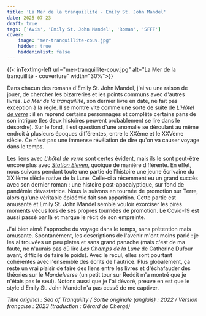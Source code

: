 ```yaml
---
title: 'La Mer de la tranquillité - Emily St. John Mandel'
date: 2025-07-23
draft: true
tags: ['Avis', 'Emily St. John Mandel', 'Roman', 'SFFF']
cover: 
    image: "mer-tranquillite-couv.jpg"
    hidden: true
    hiddeninlist: false
---
```


{{< inTextImg-left url="mer-tranquillite-couv.jpg" alt="La Mer de la tranquillité - couverture" width="30%">}}

Dans chacun des romans d'Emily St. John Mandel, j'ai vu une raison de jouer, de chercher les bizarreries et les points communs avec d'autres livres. *La Mer de la tranquillité*, son dernier livre en date, ne fait pas exception à la règle. Il se montre vite comme une sorte de suite de [*L'Hôtel de verre*](https://noninomnom.github.io/carnetslunaires/posts/lhotel-de-verre-emily-st-john-mandel/) : il en reprend certains personnages et complète certains pans de son intrigue (les deux histoires peuvent probablement se lire dans le désordre). Sur le fond, il est question d'une anomalie se déroulant au même endroit à plusieurs époques différentes, entre le XXème et le XXVème siècle. Ce n'est pas une immense révélation de dire qu'on va causer voyage dans le temps. 

Les liens avec *L'hôtel de verre* sont certes évident, mais ils le sont peut-être encore plus avec [*Station Eleven*](https://noninomnom.github.io/carnetslunaires/posts/station-eleven-emily-st-john-mandel/), quoique de manière différente. En effet, nous suivons pendant toute une partie de l'histoire une jeune écrivaine du XXIIème siècle native de la Lune. Celle-ci a récemment eu un grand succès avec son dernier roman : une histoire post-apocalyptique, sur fond de pandémie dévastatrice. Nous la suivons en tournée de promotion sur Terre, alors qu'une véritable épidémie fait son apparition. Cette partie est amusante et Emily St. John Mandel semble vouloir exorciser les pires moments vécus lors de ses propres tournées de promotion. Le Covid-19 est aussi passé par là et marque le récit de son empreinte. 

J'ai bien aimé l'approche du voyage dans le temps, sans prétention mais amusante. Spontanément, les descriptions de l'avenir m'ont moins parlé : je les ai trouvées un peu plates et sans grand panache (mais c'est de ma faute, ne n'aurais pas dû lire *Les Champs de la Lune* de Catherine Dufour avant, difficile de faire le poids). Avec le recul, elles sont pourtant cohérentes avec l'ensemble des écrits de l'autrice. Plus globalement, ça reste un vrai plaisir de faire des liens entre les livres et d'échafauder des théories sur le *Mandelverse* (un petit tour sur Reddit m'a montré que je n'étais pas le seul). Notons aussi que je l'ai dévoré, preuve en est que le style d'Emily St. John Mandel n'a pas cessé de me captiver. 

*Titre original : Sea of Tranquility / Sortie originale (anglais) : 2022 / Version française : 2023 (traduction : Gérard de Chergé)*